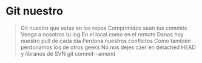  # Git nuestro
 >Git nuestro que estas en los repos
 Comprimidos sean tus commits
 Venga a nosotros tu log
 En el local como en el remote
 Danos hoy nuestro pull de cada día
 Perdona nuestros conflictos
 Como también perdonamos los de otros geeks
 No nos dejes caer en detached HEAD
 y líbranos de SVN
 git commit--amend
